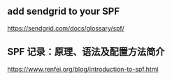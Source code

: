 
## add sendgrid to your SPF
https://sendgrid.com/docs/glossary/spf/  

## SPF 记录：原理、语法及配置方法简介
https://www.renfei.org/blog/introduction-to-spf.html  

